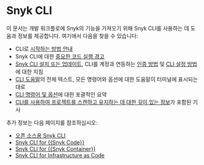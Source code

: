 # Snyk CLI

이 문서는 개발 워크플로에 Snyk의 기능을 가져오기 위해 Snyk CLI를 사용하는 데 도움과 정보를 제공합니다. 여기에서 다음을 찾을 수 있습니다:

* CLI로 [시작하는 방법 안내](getting-started-with-the-snyk-cli.md)
* Snyk CLI에 대한 [중요한 코드 실행 경고](code-execution-warning-for-snyk-cli.md)
* [Snyk CLI 설치 또는 업데이트](install-or-update-the-snyk-cli/), CLI를 계정과 연동하는 [인증 방법](authenticate-to-use-the-cli.md) 및 [CLI 설정 방법](configure-the-snyk-cli/)에 대한 지침
* [CLI 도움말](commands/)의 전체 텍스트, 모든 명령어와 옵션에 대한 도움말이 터미널에 표시되는 대로
* [CLI 명령어 및 옵션](cli-commands-and-options-summary.md)에 대한 포괄적인 요약
* [CLI를 사용하여 프로젝트를 스캔하고 유지하는 데 대한 깊이 있는 정보](scan-and-maintain-projects-using-the-cli/)가 포함된 기사

추가 정보는 다음 페이지를 참조하십시오:

* [오픈 소스용 Snyk CLI](scan-and-maintain-projects-using-the-cli/snyk-cli-for-open-source/)
* [Snyk CLI for {{Snyk Code}}](scan-and-maintain-projects-using-the-cli/snyk-cli-for-snyk-code/)
* [Snyk CLI for {{Snyk Container}}](scan-and-maintain-projects-using-the-cli/snyk-cli-for-snyk-container/)
* [Snyk CLI for Infrastructure as Code](scan-and-maintain-projects-using-the-cli/snyk-cli-for-iac/)